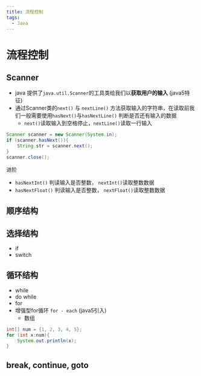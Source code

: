 ```yaml
---
title: 流程控制
tags:
  - Java
---
```


# 流程控制


## Scanner

- java 提供了`java.util.Scanner`的工具类给我们以**获取用户的输入** (java5特征)
- 通过Scanner类的`next()` 与 `nextLine()` 方法获取输入的字符串，在读取前我们一般需要使用`hasNext()`与`hasNextLine()` 判断是否还有输入的数据
  - `next()`读取输入到空格停止，`nextLine()`读取一行输入

```java
Scanner scanner = new Scanner(System.in);
if (scanner.hasNext()){
    String str = scanner.next();
}
scanner.close();
```

进阶

- `hasNextInt()` 判读输入是否整数， `nextInt()`读取整数数据
- `hasNextFloat()` 判读输入是否整数， `nextFloat()`读取整数数据



## 顺序结构

## 选择结构

- if
- switch

## 循环结构

- while
- do while
- for
- 增强型for循环   `for - each`  (java5引入)
  - 数组

```java
int[] num = {1, 2, 3, 4, 5};
for (int x:num){
	System.out.println(x);
}
```

## break, continue, goto

